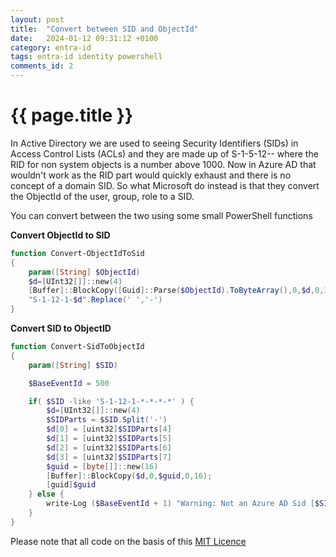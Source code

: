 ```yaml
---
layout: post
title:  "Convert between SID and ObjectId"
date:   2024-01-12 09:31:12 +0100
category: entra-id
tags: entra-id identity powershell
comments_id: 2
---
```

<h1>{{ page.title }}</h1>

In Active Directory we are used to seeing Security Identifiers (SIDs) in Access Control Lists (ACLs) and they are made up of S-1-5-12-<domain SID>-<RID> where the RID for non system objects is a number above 1000.  Now in Azure AD that wouldn't work as the RID part would quickly exhaust and there is no concept of a domain SID.   So what Microsoft do instead is that they convert the ObjectId of the user, group, role to a SID.  

You can convert between the two using some small PowerShell functions
<!--more-->
**Convert ObjectId to SID**
```powershell
function Convert-ObjectIdToSid
{
    param([String] $ObjectId)
    $d=[UInt32[]]::new(4)
    [Buffer]::BlockCopy([Guid]::Parse($ObjectId).ToByteArray(),0,$d,0,16)
    "S-1-12-1-$d".Replace(' ','-')
}
```

**Convert SID to ObjectID**
```powershell
function Convert-SidToObjectId
{
    param([String] $SID)

    $BaseEventId = 500

    if( $SID -like 'S-1-12-1-*-*-*-*' ) {
        $d=[UInt32[]]::new(4)
        $SIDParts = $SID.Split('-')
        $d[0] = [uint32]$SIDParts[4]
        $d[1] = [uint32]$SIDParts[5]
        $d[2] = [uint32]$SIDParts[6]
        $d[3] = [uint32]$SIDParts[7]
        $guid = [byte[]]::new(16)
        [Buffer]::BlockCopy($d,0,$guid,0,16);
        [guid]$guid
    } else {
        write-Log ($BaseEventId + 1) "Warning: Not an Azure AD Sid [$SID]" "Warning"
    }
}
```


Please note that all code on the basis of this [MIT Licence](/licence)